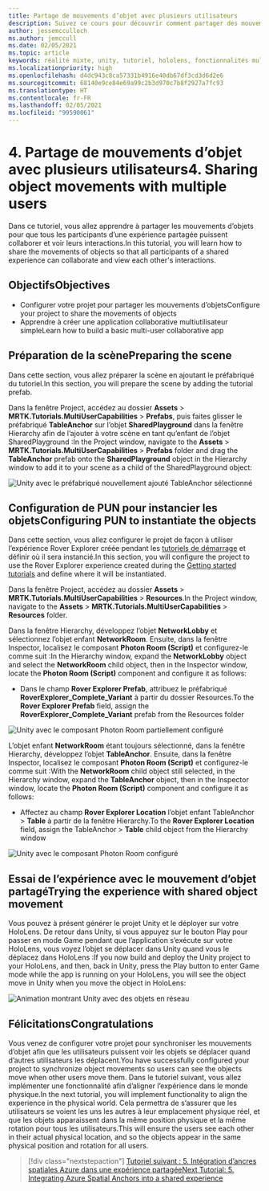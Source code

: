 ```yaml
---
title: Partage de mouvements d’objet avec plusieurs utilisateurs
description: Suivez ce cours pour découvrir comment partager des mouvements d’objets avec plusieurs utilisateurs dans une application HoloLens 2.
author: jessemcculloch
ms.author: jemccull
ms.date: 02/05/2021
ms.topic: article
keywords: réalité mixte, unity, tutoriel, hololens, fonctionnalités multi-utilisateurs, Photon, MRTK, mixed reality toolkit, UWP, ancres spatiales Azure
ms.localizationpriority: high
ms.openlocfilehash: d4dc943c8ca57331b4916e40db67df3cd3d6d2e6
ms.sourcegitcommit: 68140e9ce84e69a99c2b3d970c7b8f2927a7fc93
ms.translationtype: HT
ms.contentlocale: fr-FR
ms.lasthandoff: 02/05/2021
ms.locfileid: "99590061"
---
```

# <a name="4-sharing-object-movements-with-multiple-users"></a><span data-ttu-id="b42ec-104">4. Partage de mouvements d’objet avec plusieurs utilisateurs</span><span class="sxs-lookup"><span data-stu-id="b42ec-104">4. Sharing object movements with multiple users</span></span>

<span data-ttu-id="b42ec-105">Dans ce tutoriel, vous allez apprendre à partager les mouvements d’objets pour que tous les participants d’une expérience partagée puissent collaborer et voir leurs interactions.</span><span class="sxs-lookup"><span data-stu-id="b42ec-105">In this tutorial, you will learn how to share the movements of objects so that all participants of a shared experience can collaborate and view each other's interactions.</span></span>

## <a name="objectives"></a><span data-ttu-id="b42ec-106">Objectifs</span><span class="sxs-lookup"><span data-stu-id="b42ec-106">Objectives</span></span>

* <span data-ttu-id="b42ec-107">Configurer votre projet pour partager les mouvements d’objets</span><span class="sxs-lookup"><span data-stu-id="b42ec-107">Configure your project to share the movements of objects</span></span>
* <span data-ttu-id="b42ec-108">Apprendre à créer une application collaborative multiutilisateur simple</span><span class="sxs-lookup"><span data-stu-id="b42ec-108">Learn how to build a basic multi-user collaborative app</span></span>

## <a name="preparing-the-scene"></a><span data-ttu-id="b42ec-109">Préparation de la scène</span><span class="sxs-lookup"><span data-stu-id="b42ec-109">Preparing the scene</span></span>

<span data-ttu-id="b42ec-110">Dans cette section, vous allez préparer la scène en ajoutant le préfabriqué du tutoriel.</span><span class="sxs-lookup"><span data-stu-id="b42ec-110">In this section, you will prepare the scene by adding the tutorial prefab.</span></span>

<span data-ttu-id="b42ec-111">Dans la fenêtre Project, accédez au dossier **Assets** > **MRTK.Tutorials.MultiUserCapabilities** > **Prefabs**, puis faites glisser le préfabriqué **TableAnchor** sur l’objet **SharedPlayground** dans la fenêtre Hierarchy afin de l’ajouter à votre scène en tant qu’enfant de l’objet SharedPlayground :</span><span class="sxs-lookup"><span data-stu-id="b42ec-111">In the Project window, navigate to the **Assets** > **MRTK.Tutorials.MultiUserCapabilities** > **Prefabs** folder and drag the **TableAnchor** prefab onto the **SharedPlayground** object in the Hierarchy window to add it to your scene as a child of the SharedPlayground object:</span></span>

![Unity avec le préfabriqué nouvellement ajouté TableAnchor sélectionné](images/mr-learning-sharing/sharing-04-section1-step1-1.png)

## <a name="configuring-pun-to-instantiate-the-objects"></a><span data-ttu-id="b42ec-113">Configuration de PUN pour instancier les objets</span><span class="sxs-lookup"><span data-stu-id="b42ec-113">Configuring PUN to instantiate the objects</span></span>

<span data-ttu-id="b42ec-114">Dans cette section, vous allez configurer le projet de façon à utiliser l’expérience Rover Explorer créée pendant les [tutoriels de démarrage](mr-learning-base-01.md) et définir où il sera instancié.</span><span class="sxs-lookup"><span data-stu-id="b42ec-114">In this section, you will configure the project to use the Rover Explorer experience created during the [Getting started tutorials](mr-learning-base-01.md) and define where it will be instantiated.</span></span>

<span data-ttu-id="b42ec-115">Dans la fenêtre Project, accédez au dossier **Assets** > **MRTK.Tutorials.MultiUserCapabilities** > **Resources**.</span><span class="sxs-lookup"><span data-stu-id="b42ec-115">In the Project window, navigate to the **Assets** > **MRTK.Tutorials.MultiUserCapabilities** > **Resources** folder.</span></span>

<span data-ttu-id="b42ec-116">Dans la fenêtre Hierarchy, développez l’objet **NetworkLobby** et sélectionnez l’objet enfant **NetworkRoom**. Ensuite, dans la fenêtre Inspector, localisez le composant **Photon Room (Script)** et configurez-le comme suit :</span><span class="sxs-lookup"><span data-stu-id="b42ec-116">In the Hierarchy window, expand the **NetworkLobby** object and select the **NetworkRoom** child object, then in the Inspector window, locate the **Photon Room (Script)** component and configure it as follows:</span></span>

* <span data-ttu-id="b42ec-117">Dans le champ **Rover Explorer Prefab**, attribuez le préfabriqué **RoverExplorer_Complete_Variant** à partir du dossier Resources.</span><span class="sxs-lookup"><span data-stu-id="b42ec-117">To the **Rover Explorer Prefab** field, assign the **RoverExplorer_Complete_Variant** prefab from the Resources folder</span></span>

![Unity avec le composant Photon Room partiellement configuré](images/mr-learning-sharing/sharing-04-section2-step1-1.png)

<span data-ttu-id="b42ec-119">L’objet enfant **NetworkRoom** étant toujours sélectionné, dans la fenêtre Hierarchy, développez l’objet **TableAnchor**. Ensuite, dans la fenêtre Inspector, localisez le composant **Photon Room (Script)** et configurez-le comme suit :</span><span class="sxs-lookup"><span data-stu-id="b42ec-119">With the **NetworkRoom** child object still selected, in the Hierarchy window, expand the **TableAnchor** object, then in the Inspector window, locate the **Photon Room (Script)** component and configure it as follows:</span></span>

* <span data-ttu-id="b42ec-120">Affectez au champ **Rover Explorer Location** l’objet enfant TableAnchor > **Table** à partir de la fenêtre Hierarchy.</span><span class="sxs-lookup"><span data-stu-id="b42ec-120">To the **Rover Explorer Location** field, assign the TableAnchor > **Table** child object from the Hierarchy window</span></span>

![Unity avec le composant Photon Room configuré](images/mr-learning-sharing/sharing-04-section2-step1-2.png)

## <a name="trying-the-experience-with-shared-object-movement"></a><span data-ttu-id="b42ec-122">Essai de l’expérience avec le mouvement d’objet partagé</span><span class="sxs-lookup"><span data-stu-id="b42ec-122">Trying the experience with shared object movement</span></span>

<span data-ttu-id="b42ec-123">Vous pouvez à présent générer le projet Unity et le déployer sur votre HoloLens. De retour dans Unity, si vous appuyez sur le bouton Play pour passer en mode Game pendant que l’application s’exécute sur votre HoloLens, vous voyez l’objet se déplacer dans Unity quand vous le déplacez dans HoloLens :</span><span class="sxs-lookup"><span data-stu-id="b42ec-123">If you now build and deploy the Unity project to your HoloLens, and then, back in Unity, press the Play button to enter Game mode while the app is running on your HoloLens, you will see the object move in Unity when you move the object in HoloLens:</span></span>

![Animation montrant Unity avec des objets en réseau](images/mr-learning-sharing/sharing-04-section3-step1-1.gif)

## <a name="congratulations"></a><span data-ttu-id="b42ec-125">Félicitations</span><span class="sxs-lookup"><span data-stu-id="b42ec-125">Congratulations</span></span>

<span data-ttu-id="b42ec-126">Vous venez de configurer votre projet pour synchroniser les mouvements d’objet afin que les utilisateurs puissent voir les objets se déplacer quand d’autres utilisateurs les déplacent.</span><span class="sxs-lookup"><span data-stu-id="b42ec-126">You have successfully configured your project to synchronize object movements so users can see the objects move when other users move them.</span></span> <span data-ttu-id="b42ec-127">Dans le tutoriel suivant, vous allez implémenter une fonctionnalité afin d’aligner l’expérience dans le monde physique.</span><span class="sxs-lookup"><span data-stu-id="b42ec-127">In the next tutorial, you will implement functionality to align the experience in the physical world.</span></span> <span data-ttu-id="b42ec-128">Cela permettra de s’assurer que les utilisateurs se voient les uns les autres à leur emplacement physique réel, et que les objets apparaissent dans la même position physique et la même rotation pour tous les utilisateurs.</span><span class="sxs-lookup"><span data-stu-id="b42ec-128">This will ensure the users see each other in their actual physical location, and so the objects appear in the same physical position and rotation for all users.</span></span>

> [!div class="nextstepaction"]
> [<span data-ttu-id="b42ec-129">Tutoriel suivant : 5. Intégration d’ancres spatiales Azure dans une expérience partagée</span><span class="sxs-lookup"><span data-stu-id="b42ec-129">Next Tutorial: 5. Integrating Azure Spatial Anchors into a shared experience</span></span>](mr-learning-sharing-05.md)
